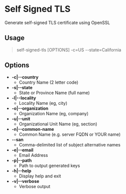 # Self Signed TLS

Generate self-signed TLS certificate using OpenSSL

## Usage
>self-signed-tls [OPTIONS] -c=US --state=California

## Options
  - **-c|--country**
    - Country Name (2 letter code)
  - **-s|--state**
    - State or Province Name (full name)
  - **-l|--locality**
    - Locality Name (eg, city)
  - **-o|--organization**
    - Organization Name (eg, company)
  - **-u|--unit**
    - Organizational Unit Name (eg, section)
  - **-n|--common-name**
    - Common Name (e.g. server FQDN or YOUR name)
  - **--san**
    - Comma-delimited list of subject alternative names
  - **-e|--email**
    - Email Address
  - **-p|--path**
    - Path to output generated keys
  - **-h|--help**
    - Display help and exit
  - **-v|--verbose**
    - Verbose output